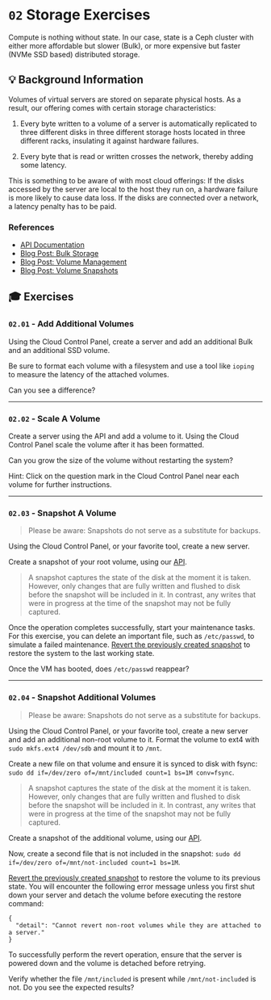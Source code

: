 # `02` Storage Exercises

Compute is nothing without state. In our case, state is a Ceph cluster with either more affordable but slower (Bulk), or more expensive but faster (NVMe SSD based) distributed storage.

## 💡 Background Information

Volumes of virtual servers are stored on separate physical hosts. As a result, our offering comes with certain storage characteristics:

1. Every byte written to a volume of a server is automatically replicated to three different disks in three different storage hosts located in three different racks, insulating it against hardware failures.

2. Every byte that is read or written crosses the network, thereby adding some latency.

This is something to be aware of with most cloud offerings: If the disks accessed by the server are local to the host they run on, a hardware failure is more likely to cause data loss. If the disks are connected over a network, a latency penalty has to be paid.

### References

* [API Documentation](https://api.cloudscale.ch)
* [Blog Post: Bulk Storage](https://www.cloudscale.ch/en/news/2016/08/17/introducing-bulk-storage)
* [Blog Post: Volume Management](https://www.cloudscale.ch/en/news/2019/01/22/flexible-management-of-ssd-and-bulk-volumes)
* [Blog Post: Volume Snapshots](https://www.cloudscale.ch/en/news/2025/02/11/volume-snapshots-pave-the-way-back)

## 🎓 Exercises

### `02.01` - Add Additional Volumes

Using the Cloud Control Panel, create a server and add an additional Bulk and an additional SSD volume.

Be sure to format each volume with a filesystem and use a tool like `ioping` to measure the latency of the attached volumes.

Can you see a difference?

---

### `02.02` - Scale A Volume

Create a server using the API and add a volume to it. Using the Cloud Control Panel scale the volume after it has been formatted.

Can you grow the size of the volume without restarting the system?

Hint: Click on the question mark in the Cloud Control Panel near each volume for further instructions.

---

### `02.03` - Snapshot A Volume

> Please be aware: Snapshots do not serve as a substitute for backups.

Using the Cloud Control Panel, or your favorite tool, create a new server.

Create a snapshot of your root volume, using our [API](https://www.cloudscale.ch/en/api/v1#volume-snapshots).

> A snapshot captures the state of the disk at the moment it is taken. However, only changes that are fully written and flushed to disk before the snapshot will be included in it. In contrast, any writes that were in progress at the time of the snapshot may not be fully captured.

Once the operation completes successfully, start your maintenance tasks. For this exercise, you can delete an important file, such as `/etc/passwd`, to simulate a failed maintenance. [Revert the previously created snapshot](https://www.cloudscale.ch/en/api/v1#revert-volume-to-snapshot) to restore the system to the last working state.

Once the VM has booted, does `/etc/passwd` reappear?

---

### `02.04` - Snapshot Additional Volumes

> Please be aware: Snapshots do not serve as a substitute for backups.

Using the Cloud Control Panel, or your favorite tool, create a new server and add an additional non-root volume to it.
Format the volume to ext4 with `sudo mkfs.ext4 /dev/sdb` and mount it to `/mnt`.

Create a new file on that volume and ensure it is synced to disk with fsync: `sudo dd if=/dev/zero of=/mnt/included count=1 bs=1M conv=fsync`.

> A snapshot captures the state of the disk at the moment it is taken. However, only changes that are fully written and flushed to disk before the snapshot will be included in it. In contrast, any writes that were in progress at the time of the snapshot may not be fully captured.

Create a snapshot of the additional volume, using our [API](https://www.cloudscale.ch/en/api/v1#volume-snapshots).

Now, create a second file that is not included in the snapshot: `sudo dd if=/dev/zero of=/mnt/not-included count=1 bs=1M`.

[Revert the previously created snapshot](https://www.cloudscale.ch/en/api/v1#revert-volume-to-snapshot) to restore the volume to its previous state.
You will encounter the following error message unless you first shut down your server and detach the volume before executing the restore command:
```
{
  "detail": "Cannot revert non-root volumes while they are attached to a server."
}
```
To successfully perform the revert operation, ensure that the server is powered down and the volume is detached before retrying.

Verify whether the file `/mnt/included` is present while `/mnt/not-included` is not.
Do you see the expected results?
